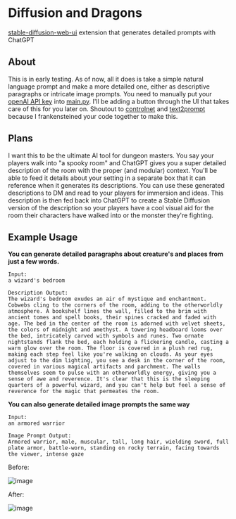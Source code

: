 # Diffusion and Dragons
[stable-diffusion-web-ui](https://github.com/AUTOMATIC1111/stable-diffusion-webui) extension that generates detailed prompts with ChatGPT

## About
This is in early testing. As of now, all it does is take a simple natural language prompt and make a more detailed one, either as descriptive paragraphs or intricate image prompts. You need to manually put your [openAI API key](https://platform.openai.com/account/api-keys) into [main.py](https://github.com/hunter-meloche/sd-diffusion-dragons/blob/fd7337df5107b2626ce4e703f7fc8089a8483665/scripts/main.py#L9). I'll be adding a button through the UI that takes care of this for you later on. Shoutout to [controlnet](https://github.com/Mikubill/sd-webui-controlnet) and [text2prompt](https://github.com/toshiaki1729/stable-diffusion-webui-text2prompt) because I frankensteined your code together to make this.

## Plans
I want this to be the ultimate AI tool for dungeon masters. You say your players walk into "a spooky room" and ChatGPT gives you a super detailed description of the room with the proper (and modular) context. You'll be able to feed it details about your setting in a separate box that it can reference when it generates its descriptions. You can use these generated descriptions to DM and read to your players for immersion and ideas. This description is then fed back into ChatGPT to create a Stable Diffusion version of the description so your players have a cool visual aid for the room their characters have walked into or the monster they're fighting.

## Example Usage
**You can generate detailed paragraphs about creature's and places from just a few words.**
```
Input:
a wizard's bedroom

Description Output:
The wizard's bedroom exudes an air of mystique and enchantment. Cobwebs cling to the corners of the room, adding to the otherworldly atmosphere. A bookshelf lines the wall, filled to the brim with ancient tomes and spell books, their spines cracked and faded with age. The bed in the center of the room is adorned with velvet sheets, the colors of midnight and amethyst. A towering headboard looms over the bed, intricately carved with symbols and runes. Two ornate nightstands flank the bed, each holding a flickering candle, casting a warm glow over the room. The floor is covered in a plush red rug, making each step feel like you're walking on clouds. As your eyes adjust to the dim lighting, you see a desk in the corner of the room, covered in various magical artifacts and parchment. The walls themselves seem to pulse with an otherworldly energy, giving you a sense of awe and reverence. It's clear that this is the sleeping quarters of a powerful wizard, and you can't help but feel a sense of reverence for the magic that permeates the room.
```
**You can also generate detailed image prompts the same way**
```
Input:
an armored warrior

Image Prompt Output:
Armored warrior, male, muscular, tall, long hair, wielding sword, full plate armor, battle-worn, standing on rocky terrain, facing towards the viewer, intense gaze
```
Before:

![image](https://user-images.githubusercontent.com/123516285/226486704-1c7e8ac7-b0a5-42c4-96af-ce64dd661717.png)


After:

![image](https://user-images.githubusercontent.com/123516285/226486552-ed34542f-330b-43ae-af64-2d92e34e6d38.png)
